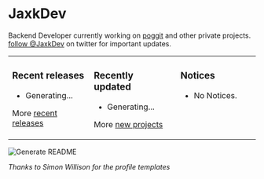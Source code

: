 # JaxkDev
Backend Developer currently working on [poggit](https://github.com/JaxkDev/Poggit) and other private projects. [follow @JaxkDev](https://twitter.com/simonw) on twitter for important updates.

<table><tr><td valign="top" width="33%">

### Recent releases
<!-- recent_releases starts -->
* Generating...
<!-- recent_releases ends -->
More [recent releases](https://github.com/JaxkDev/JaxkDev/blob/master/releases.md)
</td><td valign="top" width="35%">

### Recently updated
<!-- recent_updates starts -->
* Generating...
<!-- recent_updates ends -->
More [new projects](https://github.com/JaxkDev?tab=repositories)
</td><td valign="top" width="33%">

### Notices
* No Notices.
</td></tr></table>

![Generate README](https://github.com/JaxkDev/JaxkDev/workflows/Generate%20README/badge.svg)

*Thanks to Simon Willison for the profile templates*
